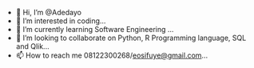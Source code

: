 - 👋 Hi, I’m @Adedayo
- 👀 I’m interested in coding...
- 🌱 I’m currently learning Software Engineering ...
- 💞️ I’m looking to collaborate on Python, R Programming language, SQL and Qlik...
- 📫 How to reach me 08122300268/eosifuye@gmail.com...

<!---
Deewhy95/Deewhy95 is a ✨ special ✨ repository because its `README.md` (this file) appears on your GitHub profile.
You can click the Preview link to take a look at your changes.
--->
